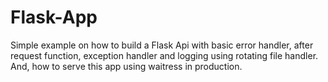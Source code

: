 # Flask-App

Simple example on how to build a Flask Api with basic error handler, after request function, exception handler and logging using rotating file handler. And, how to serve this app using waitress in production. 
